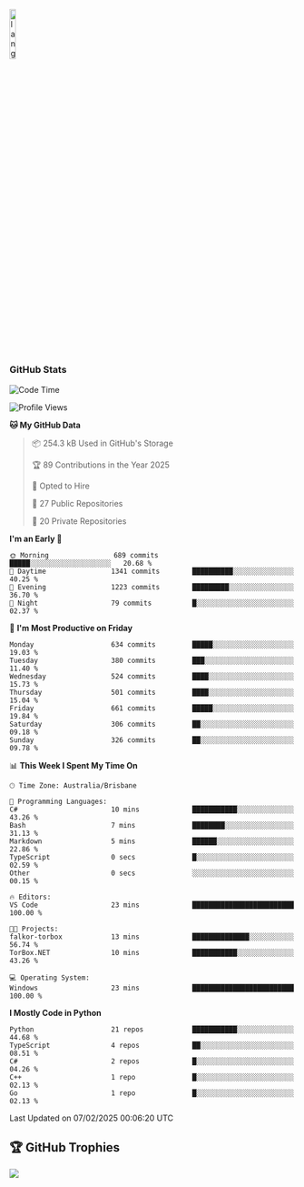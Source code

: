 <p align="left"><img width=15%" src="https://github.com/alansmathew/alansmathew/raw/master/lang.gif" alt="lang image here" /></p>

# <h3 align="left">GitHub Stats</h3>

<!--START_SECTION:waka-->
![Code Time](http://img.shields.io/badge/Code%20Time-556%20hrs%2012%20mins-blue)

![Profile Views](http://img.shields.io/badge/Profile%20Views-6-blue)

**🐱 My GitHub Data** 

> 📦 254.3 kB Used in GitHub's Storage 
 > 
> 🏆 89 Contributions in the Year 2025
 > 
> 💼 Opted to Hire
 > 
> 📜 27 Public Repositories 
 > 
> 🔑 20 Private Repositories 
 > 
**I'm an Early 🐤** 

```text
🌞 Morning                689 commits         █████░░░░░░░░░░░░░░░░░░░░   20.68 % 
🌆 Daytime                1341 commits        ██████████░░░░░░░░░░░░░░░   40.25 % 
🌃 Evening                1223 commits        █████████░░░░░░░░░░░░░░░░   36.70 % 
🌙 Night                  79 commits          █░░░░░░░░░░░░░░░░░░░░░░░░   02.37 % 
```
📅 **I'm Most Productive on Friday** 

```text
Monday                   634 commits         █████░░░░░░░░░░░░░░░░░░░░   19.03 % 
Tuesday                  380 commits         ███░░░░░░░░░░░░░░░░░░░░░░   11.40 % 
Wednesday                524 commits         ████░░░░░░░░░░░░░░░░░░░░░   15.73 % 
Thursday                 501 commits         ████░░░░░░░░░░░░░░░░░░░░░   15.04 % 
Friday                   661 commits         █████░░░░░░░░░░░░░░░░░░░░   19.84 % 
Saturday                 306 commits         ██░░░░░░░░░░░░░░░░░░░░░░░   09.18 % 
Sunday                   326 commits         ██░░░░░░░░░░░░░░░░░░░░░░░   09.78 % 
```


📊 **This Week I Spent My Time On** 

```text
🕑︎ Time Zone: Australia/Brisbane

💬 Programming Languages: 
C#                       10 mins             ███████████░░░░░░░░░░░░░░   43.26 % 
Bash                     7 mins              ████████░░░░░░░░░░░░░░░░░   31.13 % 
Markdown                 5 mins              ██████░░░░░░░░░░░░░░░░░░░   22.86 % 
TypeScript               0 secs              █░░░░░░░░░░░░░░░░░░░░░░░░   02.59 % 
Other                    0 secs              ░░░░░░░░░░░░░░░░░░░░░░░░░   00.15 % 

🔥 Editors: 
VS Code                  23 mins             █████████████████████████   100.00 % 

🐱‍💻 Projects: 
falkor-torbox            13 mins             ██████████████░░░░░░░░░░░   56.74 % 
TorBox.NET               10 mins             ███████████░░░░░░░░░░░░░░   43.26 % 

💻 Operating System: 
Windows                  23 mins             █████████████████████████   100.00 % 
```

**I Mostly Code in Python** 

```text
Python                   21 repos            ███████████░░░░░░░░░░░░░░   44.68 % 
TypeScript               4 repos             ██░░░░░░░░░░░░░░░░░░░░░░░   08.51 % 
C#                       2 repos             █░░░░░░░░░░░░░░░░░░░░░░░░   04.26 % 
C++                      1 repo              █░░░░░░░░░░░░░░░░░░░░░░░░   02.13 % 
Go                       1 repo              █░░░░░░░░░░░░░░░░░░░░░░░░   02.13 % 
```




 Last Updated on 07/02/2025 00:06:20 UTC
<!--END_SECTION:waka-->

## 🏆 GitHub Trophies

![](https://github-profile-trophy.vercel.app/?username=samh06&theme=discord&no-frame=true&no-bg=false&margin-w=4)

